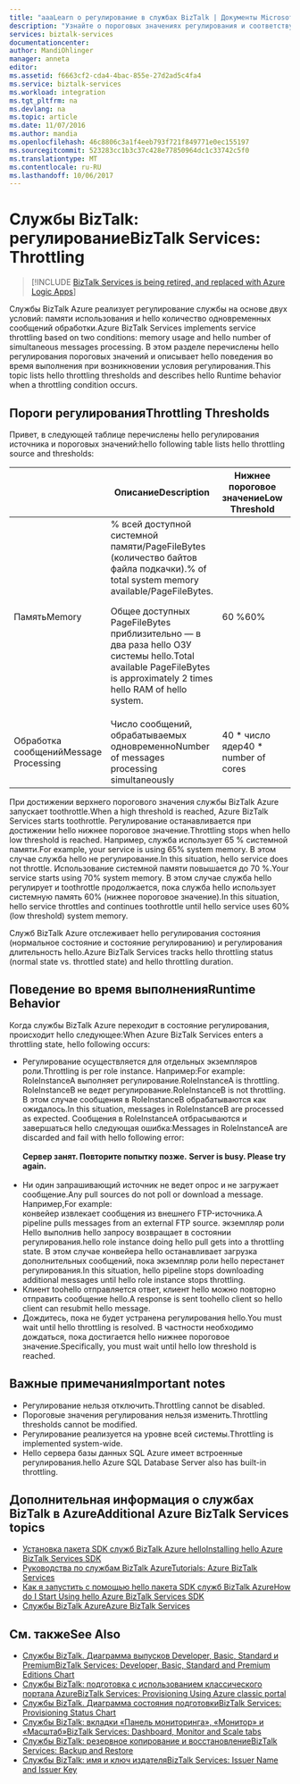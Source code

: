 ```yaml
---
title: "aaaLearn о регулирование в службах BizTalk | Документы Microsoft"
description: "Узнайте о пороговых значениях регулирования и соответствующем поведении среды выполнения для служб BizTalk. Регулирование основывается на использовании памяти и количестве сообщений. MABS, WABS"
services: biztalk-services
documentationcenter: 
author: MandiOhlinger
manager: anneta
editor: 
ms.assetid: f6663cf2-cda4-4bac-855e-27d2ad5c4fa4
ms.service: biztalk-services
ms.workload: integration
ms.tgt_pltfrm: na
ms.devlang: na
ms.topic: article
ms.date: 11/07/2016
ms.author: mandia
ms.openlocfilehash: 46c8806c3a1f4eeb793f721f849771e0ec155197
ms.sourcegitcommit: 523283cc1b3c37c428e77850964dc1c33742c5f0
ms.translationtype: MT
ms.contentlocale: ru-RU
ms.lasthandoff: 10/06/2017
---
```

# <a name="biztalk-services-throttling"></a><span data-ttu-id="13ee1-105">Службы BizTalk: регулирование</span><span class="sxs-lookup"><span data-stu-id="13ee1-105">BizTalk Services: Throttling</span></span>

> [!INCLUDE [BizTalk Services is being retired, and replaced with Azure Logic Apps](../../includes/biztalk-services-retirement.md)]

<span data-ttu-id="13ee1-106">Службы BizTalk Azure реализует регулирование службы на основе двух условий: памяти использования и hello количество одновременных сообщений обработки.</span><span class="sxs-lookup"><span data-stu-id="13ee1-106">Azure BizTalk Services implements service throttling based on two conditions: memory usage and hello number of simultaneous messages processing.</span></span> <span data-ttu-id="13ee1-107">В этом разделе перечислены hello регулирования пороговых значений и описывает hello поведения во время выполнения при возникновении условия регулирования.</span><span class="sxs-lookup"><span data-stu-id="13ee1-107">This topic lists hello throttling thresholds and describes hello Runtime behavior when a throttling condition occurs.</span></span>

## <a name="throttling-thresholds"></a><span data-ttu-id="13ee1-108">Пороги регулирования</span><span class="sxs-lookup"><span data-stu-id="13ee1-108">Throttling Thresholds</span></span>
<span data-ttu-id="13ee1-109">Привет, в следующей таблице перечислены hello регулирования источника и пороговых значений:</span><span class="sxs-lookup"><span data-stu-id="13ee1-109">hello following table lists hello throttling source and thresholds:</span></span>

|  | <span data-ttu-id="13ee1-110">Описание</span><span class="sxs-lookup"><span data-stu-id="13ee1-110">Description</span></span> | <span data-ttu-id="13ee1-111">Нижнее пороговое значение</span><span class="sxs-lookup"><span data-stu-id="13ee1-111">Low Threshold</span></span> | <span data-ttu-id="13ee1-112">Верхнее пороговое значение</span><span class="sxs-lookup"><span data-stu-id="13ee1-112">High Threshold</span></span> |
| --- | --- | --- | --- |
| <span data-ttu-id="13ee1-113">Память</span><span class="sxs-lookup"><span data-stu-id="13ee1-113">Memory</span></span> |<span data-ttu-id="13ee1-114">% всей доступной системной памяти/PageFileBytes (количество байтов файла подкачки).</span><span class="sxs-lookup"><span data-stu-id="13ee1-114">% of total system memory available/PageFileBytes.</span></span> <p><p><span data-ttu-id="13ee1-115">Общее доступных PageFileBytes приблизительно — в два раза hello ОЗУ системы hello.</span><span class="sxs-lookup"><span data-stu-id="13ee1-115">Total available PageFileBytes is approximately 2 times hello RAM of hello system.</span></span> |<span data-ttu-id="13ee1-116">60 %</span><span class="sxs-lookup"><span data-stu-id="13ee1-116">60%</span></span> |<span data-ttu-id="13ee1-117">70 %</span><span class="sxs-lookup"><span data-stu-id="13ee1-117">70%</span></span> |
| <span data-ttu-id="13ee1-118">Обработка сообщений</span><span class="sxs-lookup"><span data-stu-id="13ee1-118">Message Processing</span></span> |<span data-ttu-id="13ee1-119">Число сообщений, обрабатываемых одновременно</span><span class="sxs-lookup"><span data-stu-id="13ee1-119">Number of messages processing simultaneously</span></span> |<span data-ttu-id="13ee1-120">40 * число ядер</span><span class="sxs-lookup"><span data-stu-id="13ee1-120">40 * number of cores</span></span> |<span data-ttu-id="13ee1-121">100 * число ядер</span><span class="sxs-lookup"><span data-stu-id="13ee1-121">100 * number of cores</span></span> |

<span data-ttu-id="13ee1-122">При достижении верхнего порогового значения службы BizTalk Azure запускает toothrottle.</span><span class="sxs-lookup"><span data-stu-id="13ee1-122">When a high threshold is reached, Azure BizTalk Services starts toothrottle.</span></span> <span data-ttu-id="13ee1-123">Регулирование останавливается при достижении hello нижнее пороговое значение.</span><span class="sxs-lookup"><span data-stu-id="13ee1-123">Throttling stops when hello low threshold is reached.</span></span> <span data-ttu-id="13ee1-124">Например, служба использует 65 % системной памяти.</span><span class="sxs-lookup"><span data-stu-id="13ee1-124">For example, your service is using 65% system memory.</span></span> <span data-ttu-id="13ee1-125">В этом случае служба hello не регулирование.</span><span class="sxs-lookup"><span data-stu-id="13ee1-125">In this situation, hello service does not throttle.</span></span> <span data-ttu-id="13ee1-126">Использование системной памяти повышается до 70 %.</span><span class="sxs-lookup"><span data-stu-id="13ee1-126">Your service starts using 70% system memory.</span></span> <span data-ttu-id="13ee1-127">В этом случае служба hello регулирует и toothrottle продолжается, пока служба hello использует системную память 60% (нижнее пороговое значение).</span><span class="sxs-lookup"><span data-stu-id="13ee1-127">In this situation, hello service throttles and continues toothrottle until hello service uses 60% (low threshold) system memory.</span></span>

<span data-ttu-id="13ee1-128">Служб BizTalk Azure отслеживает hello регулирования состояния (нормальное состояние и состояние регулированию) и регулирования длительность hello.</span><span class="sxs-lookup"><span data-stu-id="13ee1-128">Azure BizTalk Services tracks hello throttling status (normal state vs. throttled state) and hello throttling duration.</span></span>

## <a name="runtime-behavior"></a><span data-ttu-id="13ee1-129">Поведение во время выполнения</span><span class="sxs-lookup"><span data-stu-id="13ee1-129">Runtime Behavior</span></span>
<span data-ttu-id="13ee1-130">Когда службы BizTalk Azure переходит в состояние регулирования, происходит hello следующее:</span><span class="sxs-lookup"><span data-stu-id="13ee1-130">When Azure BizTalk Services enters a throttling state, hello following occurs:</span></span>

* <span data-ttu-id="13ee1-131">Регулирование осуществляется для отдельных экземпляров роли.</span><span class="sxs-lookup"><span data-stu-id="13ee1-131">Throttling is per role instance.</span></span> <span data-ttu-id="13ee1-132">Например:</span><span class="sxs-lookup"><span data-stu-id="13ee1-132">For example:</span></span><br/>
  <span data-ttu-id="13ee1-133">RoleInstanceA выполняет регулирование.</span><span class="sxs-lookup"><span data-stu-id="13ee1-133">RoleInstanceA is throttling.</span></span> <span data-ttu-id="13ee1-134">RoleInstanceB не ведет регулирование.</span><span class="sxs-lookup"><span data-stu-id="13ee1-134">RoleInstanceB is not throttling.</span></span> <span data-ttu-id="13ee1-135">В этом случае сообщения в RoleInstanceB обрабатываются как ожидалось.</span><span class="sxs-lookup"><span data-stu-id="13ee1-135">In this situation, messages in RoleInstanceB are processed as expected.</span></span> <span data-ttu-id="13ee1-136">Сообщения в RoleInstanceA отбрасываются и завершаться hello следующая ошибка:</span><span class="sxs-lookup"><span data-stu-id="13ee1-136">Messages in RoleInstanceA are discarded and fail with hello following error:</span></span><br/><br/><span data-ttu-id="13ee1-137">
  **Сервер занят. Повторите попытку позже.**</span><span class="sxs-lookup"><span data-stu-id="13ee1-137">
**Server is busy. Please try again.**</span></span><br/><br/>
* <span data-ttu-id="13ee1-138">Ни один запрашивающий источник не ведет опрос и не загружает сообщение.</span><span class="sxs-lookup"><span data-stu-id="13ee1-138">Any pull sources do not poll or download a message.</span></span> <span data-ttu-id="13ee1-139">Например,</span><span class="sxs-lookup"><span data-stu-id="13ee1-139">For example:</span></span><br/>
  <span data-ttu-id="13ee1-140">конвейер извлекает сообщения из внешнего FTP-источника.</span><span class="sxs-lookup"><span data-stu-id="13ee1-140">A pipeline pulls messages from an external FTP source.</span></span> <span data-ttu-id="13ee1-141">экземпляр роли Hello выполнив hello запросу возвращает в состоянии регулирования.</span><span class="sxs-lookup"><span data-stu-id="13ee1-141">hello role instance doing hello pull gets into a throttling state.</span></span> <span data-ttu-id="13ee1-142">В этом случае конвейера hello останавливает загрузка дополнительных сообщений, пока экземпляр роли hello перестанет регулирования.</span><span class="sxs-lookup"><span data-stu-id="13ee1-142">In this situation, hello pipeline stops downloading additional messages until hello role instance stops throttling.</span></span>
* <span data-ttu-id="13ee1-143">Клиент toohello отправляется ответ, клиент hello можно повторно отправить сообщение hello.</span><span class="sxs-lookup"><span data-stu-id="13ee1-143">A response is sent toohello client so hello client can resubmit hello message.</span></span>
* <span data-ttu-id="13ee1-144">Дождитесь, пока не будет устранена регулирования hello.</span><span class="sxs-lookup"><span data-stu-id="13ee1-144">You must wait until hello throttling is resolved.</span></span> <span data-ttu-id="13ee1-145">В частности необходимо дождаться, пока достигается hello нижнее пороговое значение.</span><span class="sxs-lookup"><span data-stu-id="13ee1-145">Specifically, you must wait until hello low threshold is reached.</span></span>

## <a name="important-notes"></a><span data-ttu-id="13ee1-146">Важные примечания</span><span class="sxs-lookup"><span data-stu-id="13ee1-146">Important notes</span></span>
* <span data-ttu-id="13ee1-147">Регулирование нельзя отключить.</span><span class="sxs-lookup"><span data-stu-id="13ee1-147">Throttling cannot be disabled.</span></span>
* <span data-ttu-id="13ee1-148">Пороговые значения регулирования нельзя изменить.</span><span class="sxs-lookup"><span data-stu-id="13ee1-148">Throttling thresholds cannot be modified.</span></span>
* <span data-ttu-id="13ee1-149">Регулирование реализуется на уровне всей системы.</span><span class="sxs-lookup"><span data-stu-id="13ee1-149">Throttling is implemented system-wide.</span></span>
* <span data-ttu-id="13ee1-150">Hello сервера базы данных SQL Azure имеет встроенные регулирования.</span><span class="sxs-lookup"><span data-stu-id="13ee1-150">hello Azure SQL Database Server also has built-in throttling.</span></span>

## <a name="additional-azure-biztalk-services-topics"></a><span data-ttu-id="13ee1-151">Дополнительная информация о службах BizTalk в Azure</span><span class="sxs-lookup"><span data-stu-id="13ee1-151">Additional Azure BizTalk Services topics</span></span>
* [<span data-ttu-id="13ee1-152">Установка пакета SDK служб BizTalk Azure hello</span><span class="sxs-lookup"><span data-stu-id="13ee1-152">Installing hello Azure BizTalk Services SDK</span></span>](http://go.microsoft.com/fwlink/p/?LinkID=241589)<br/>
* [<span data-ttu-id="13ee1-153">Руководства по службам BizTalk Azure</span><span class="sxs-lookup"><span data-stu-id="13ee1-153">Tutorials: Azure BizTalk Services</span></span>](http://go.microsoft.com/fwlink/p/?LinkID=236944)<br/>
* [<span data-ttu-id="13ee1-154">Как я запустить с помощью hello пакета SDK служб BizTalk Azure</span><span class="sxs-lookup"><span data-stu-id="13ee1-154">How do I Start Using hello Azure BizTalk Services SDK</span></span>](http://go.microsoft.com/fwlink/p/?LinkID=302335)<br/>
* [<span data-ttu-id="13ee1-155">Службы BizTalk Azure</span><span class="sxs-lookup"><span data-stu-id="13ee1-155">Azure BizTalk Services</span></span>](http://go.microsoft.com/fwlink/p/?LinkID=303664)<br/>

## <a name="see-also"></a><span data-ttu-id="13ee1-156">См. также</span><span class="sxs-lookup"><span data-stu-id="13ee1-156">See Also</span></span>
* [<span data-ttu-id="13ee1-157">Службы BizTalk. Диаграмма выпусков Developer, Basic, Standard и Premium</span><span class="sxs-lookup"><span data-stu-id="13ee1-157">BizTalk Services: Developer, Basic, Standard and Premium Editions Chart</span></span>](http://go.microsoft.com/fwlink/p/?LinkID=302279)<br/>
* [<span data-ttu-id="13ee1-158">Службы BizTalk: подготовка с использованием классического портала Azure</span><span class="sxs-lookup"><span data-stu-id="13ee1-158">BizTalk Services: Provisioning Using Azure classic portal</span></span>](http://go.microsoft.com/fwlink/p/?LinkID=302280)<br/>
* [<span data-ttu-id="13ee1-159">Службы BizTalk. Диаграмма состояния подготовки</span><span class="sxs-lookup"><span data-stu-id="13ee1-159">BizTalk Services: Provisioning Status Chart</span></span>](http://go.microsoft.com/fwlink/p/?LinkID=329870)<br/>
* [<span data-ttu-id="13ee1-160">Службы BizTalk: вкладки «Панель мониторинга», «Монитор» и «Масштаб»</span><span class="sxs-lookup"><span data-stu-id="13ee1-160">BizTalk Services: Dashboard, Monitor and Scale tabs</span></span>](http://go.microsoft.com/fwlink/p/?LinkID=302281)<br/>
* [<span data-ttu-id="13ee1-161">Службы BizTalk: резервное копирование и восстановление</span><span class="sxs-lookup"><span data-stu-id="13ee1-161">BizTalk Services: Backup and Restore</span></span>](http://go.microsoft.com/fwlink/p/?LinkID=329873)<br/>
* [<span data-ttu-id="13ee1-162">Службы BizTalk: имя и ключ издателя</span><span class="sxs-lookup"><span data-stu-id="13ee1-162">BizTalk Services: Issuer Name and Issuer Key</span></span>](http://go.microsoft.com/fwlink/p/?LinkID=303941)<br/>

